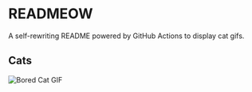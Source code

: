 # READMEOW

A self-rewriting README powered by GitHub Actions to display cat gifs.

## Cats

![Bored Cat GIF](https://media3.giphy.com/media/v1.Y2lkPTlhY2QwMmRhcnBuM2NjZG4zbHE2amlrN2ZidHdpZ2Nwd3MxdjJqdjR1dmdveTJ0bCZlcD12MV9naWZzX3NlYXJjaCZjdD1n/mlvseq9yvZhba/200.gif)
